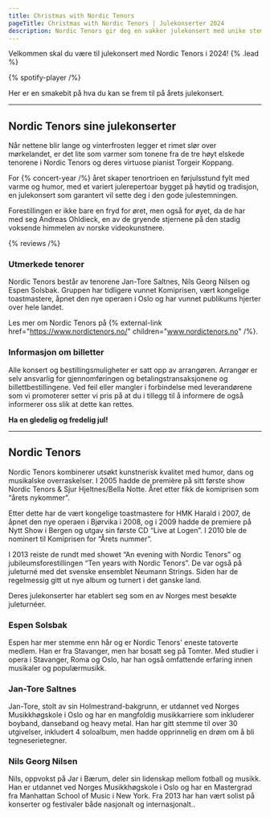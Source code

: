 ```yaml
---
title: Christmas with Nordic Tenors
pageTitle: Christmas with Nordic Tenors | Julekonserter 2024
description: Nordic Tenors gir deg en vakker julekonsert med unike stemmer, varme, humor, og et tradisjonelt julerepertoar. Opplev førjulsstemning med Jan-Tore Saltnes, Nils Georg Nilsen og Espen Solsbak.
---
```


Velkommen skal du være til julekonsert med Nordic Tenors i 2024! {% .lead %}

{% spotify-player /%}

Her er en smakebit på hva du kan se frem til på årets julekonsert.

---

## Nordic Tenors sine julekonserter

Når nettene blir lange og vinterfrosten legger et rimet slør over mørkelandet, er det lite som varmer som tonene fra de tre høyt elskede tenorene i Nordic Tenors og deres virtuose pianist Torgeir Koppang.

For {% concert-year /%} året skaper tenortrioen en førjulsstund fylt med varme og humor, med et variert julerepertoar bygget på høytid og tradisjon, en julekonsert som garantert vil sette deg i den gode julestemningen.

Forestillingen er ikke bare en fryd for øret, men også for øyet, da de har med seg Andreas Ohldieck, en av de gryende stjernene på den stadig voksende himmelen av norske videokunstnere.

{% reviews /%}

### Utmerkede tenorer

Nordic Tenors består av tenorene Jan-Tore Saltnes, Nils Georg Nilsen og Espen Solsbak. Gruppen har tidligere vunnet Komiprisen, vært kongelige toastmastere, åpnet den nye operaen i Oslo og har vunnet publikums hjerter over hele landet.

Les mer om Nordic Tenors på {% external-link href="https://www.nordictenors.no/" children="www.nordictenors.no" /%}.

### Informasjon om billetter

Alle konsert og bestillingsmuligheter er satt opp av arrangøren. Arrangør er selv ansvarlig for gjennomføringen og betalingstransaksjonene og billettbestillingene. Ved feil eller mangler i forbindelse med leverandørene som vi promoterer setter vi pris på at du i tillegg til å informere de også informerer oss slik at dette kan rettes.

**Ha en gledelig og fredelig jul!**

---

## Nordic Tenors

Nordic Tenors kombinerer utsøkt kunstnerisk kvalitet med humor, dans og musikalske overraskelser. I 2005 hadde de première på sitt første show Nordic Tenors & Sjur Hjeltnes/Bella Notte. Året etter fikk de komiprisen som “årets nykommer”.

Etter dette har de vært kongelige toastmastere for HMK Harald i 2007, de åpnet den nye operaen i Bjørvika i 2008, og i 2009 hadde de premiere på Nytt Show i Bergen og utgav sin første CD “Live at Logen”. I 2010 ble de nominert til Komiprisen for “Årets nummer”.

I 2013 reiste de rundt med showet “An evening with Nordic Tenors” og jubileumsforestillingen “Ten years with Nordic Tenors”. De var også på juleturné med det svenske ensemblet Neumann Strings. Siden har de regelmessig gitt ut nye album og turnert i det ganske land.

Deres julekonserter har etablert seg som en av Norges mest besøkte juleturnéer.

### Espen Solsbak

Espen har mer stemme enn hår og er Nordic Tenors' eneste tatoverte medlem. Han er fra Stavanger, men har bosatt seg på Tomter. Med studier i opera i Stavanger, Roma og Oslo, har han også omfattende erfaring innen musikaler og populærmusikk.

### Jan-Tore Saltnes

Jan-Tore, stolt av sin Holmestrand-bakgrunn, er utdannet ved Norges Musikkhøgskole i Oslo og har en mangfoldig musikkarriere som inkluderer boyband, danseband og heavy metal. Han har gitt stemme til over 30 utgivelser, inkludert 4 soloalbum, men hadde opprinnelig en drøm om å bli tegneserietegner.

### Nils Georg Nilsen

Nils, oppvokst på Jar i Bærum, deler sin lidenskap mellom fotball og musikk. Han er utdannet ved Norges Musikkhøgskole i Oslo og har en Mastergrad fra Manhattan School of Music i New York. Fra 2013 har han vært solist på konserter og festivaler både nasjonalt og internasjonalt..
